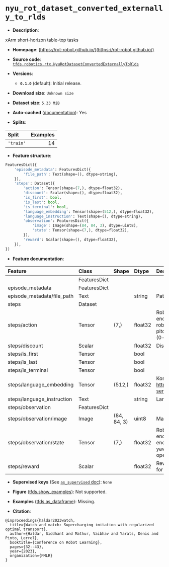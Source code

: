<div itemscope itemtype="http://schema.org/Dataset">
  <div itemscope itemprop="includedInDataCatalog" itemtype="http://schema.org/DataCatalog">
    <meta itemprop="name" content="TensorFlow Datasets" />
  </div>
  <meta itemprop="name" content="nyu_rot_dataset_converted_externally_to_rlds" />
  <meta itemprop="description" content="xArm short-horizon table-top tasks&#10;&#10;To use this dataset:&#10;&#10;```python&#10;import tensorflow_datasets as tfds&#10;&#10;ds = tfds.load(&#x27;nyu_rot_dataset_converted_externally_to_rlds&#x27;, split=&#x27;train&#x27;)&#10;for ex in ds.take(4):&#10;  print(ex)&#10;```&#10;&#10;See [the guide](https://www.tensorflow.org/datasets/overview) for more&#10;informations on [tensorflow_datasets](https://www.tensorflow.org/datasets).&#10;&#10;" />
  <meta itemprop="url" content="https://www.tensorflow.org/datasets/catalog/nyu_rot_dataset_converted_externally_to_rlds" />
  <meta itemprop="sameAs" content="https://rot-robot.github.io/" />
  <meta itemprop="citation" content="@inproceedings{haldar2023watch,&#10;  title={Watch and match: Supercharging imitation with regularized optimal transport},&#10;  author={Haldar, Siddhant and Mathur, Vaibhav and Yarats, Denis and Pinto, Lerrel},&#10;  booktitle={Conference on Robot Learning},&#10;  pages={32--43},&#10;  year={2023},&#10;  organization={PMLR}&#10;}" />
</div>

# `nyu_rot_dataset_converted_externally_to_rlds`


*   **Description**:

xArm short-horizon table-top tasks

*   **Homepage**: [https://rot-robot.github.io/](https://rot-robot.github.io/)

*   **Source code**:
    [`tfds.robotics.rtx.NyuRotDatasetConvertedExternallyToRlds`](https://github.com/tensorflow/datasets/tree/master/tensorflow_datasets/robotics/rtx/rtx.py)

*   **Versions**:

    *   **`0.1.0`** (default): Initial release.

*   **Download size**: `Unknown size`

*   **Dataset size**: `5.33 MiB`

*   **Auto-cached**
    ([documentation](https://www.tensorflow.org/datasets/performances#auto-caching)):
    Yes

*   **Splits**:

Split     | Examples
:-------- | -------:
`'train'` | 14

*   **Feature structure**:

```python
FeaturesDict({
    'episode_metadata': FeaturesDict({
        'file_path': Text(shape=(), dtype=string),
    }),
    'steps': Dataset({
        'action': Tensor(shape=(7,), dtype=float32),
        'discount': Scalar(shape=(), dtype=float32),
        'is_first': bool,
        'is_last': bool,
        'is_terminal': bool,
        'language_embedding': Tensor(shape=(512,), dtype=float32),
        'language_instruction': Text(shape=(), dtype=string),
        'observation': FeaturesDict({
            'image': Image(shape=(84, 84, 3), dtype=uint8),
            'state': Tensor(shape=(7,), dtype=float32),
        }),
        'reward': Scalar(shape=(), dtype=float32),
    }),
})
```

*   **Feature documentation**:

Feature                    | Class        | Shape       | Dtype   | Description
:------------------------- | :----------- | :---------- | :------ | :----------
                           | FeaturesDict |             |         |
episode_metadata           | FeaturesDict |             |         |
episode_metadata/file_path | Text         |             | string  | Path to the original data file.
steps                      | Dataset      |             |         |
steps/action               | Tensor       | (7,)        | float32 | Robot action, consists of [3x robot end effector delta positions, 3x robot end effector rotations (roll, pitch, yaw),1x gripper open/close (0-open, 1-closed)].
steps/discount             | Scalar       |             | float32 | Discount if provided, default to 1.
steps/is_first             | Tensor       |             | bool    |
steps/is_last              | Tensor       |             | bool    |
steps/is_terminal          | Tensor       |             | bool    |
steps/language_embedding   | Tensor       | (512,)      | float32 | Kona language embedding. See https://tfhub.dev/google/universal-sentence-encoder-large/5
steps/language_instruction | Text         |             | string  | Language Instruction.
steps/observation          | FeaturesDict |             |         |
steps/observation/image    | Image        | (84, 84, 3) | uint8   | Main camera RGB observation.
steps/observation/state    | Tensor       | (7,)        | float32 | Robot state, consists of [3x robot end effector positions, 3x robot end effector rotations (roll, pitch, yaw),1x gripper open/close (0-open, 1-closed)].
steps/reward               | Scalar       |             | float32 | Reward if provided, 1 on final step for demos.

*   **Supervised keys** (See
    [`as_supervised` doc](https://www.tensorflow.org/datasets/api_docs/python/tfds/load#args)):
    `None`

*   **Figure**
    ([tfds.show_examples](https://www.tensorflow.org/datasets/api_docs/python/tfds/visualization/show_examples)):
    Not supported.

*   **Examples**
    ([tfds.as_dataframe](https://www.tensorflow.org/datasets/api_docs/python/tfds/as_dataframe)):
    Missing.

*   **Citation**:

```
@inproceedings{haldar2023watch,
  title={Watch and match: Supercharging imitation with regularized optimal transport},
  author={Haldar, Siddhant and Mathur, Vaibhav and Yarats, Denis and Pinto, Lerrel},
  booktitle={Conference on Robot Learning},
  pages={32--43},
  year={2023},
  organization={PMLR}
}
```

